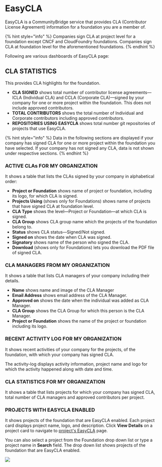 # EasyCLA

EasyCLA is a CommunityBridge service that provides CLA \(Contributor License Agreement\) information for a foundation you are a member of.

{% hint style="info" %}
Companies sign CLA at project level for a foundation except CNCF and CloudFoundry foundations. Companies sign CLA at foundation level for the aforementioned foundations.
{% endhint %}

Following are various dashboards of EasyCLA page:

## CLA STATISTICS <a id="cla-statistics"></a>

This provides CLA highlights for the foundation.

* **CLA SIGNED** shows total number of contributor license agreements—ICLA \(Individual CLA\) and CCLA \(Corporate CLA\)—signed by your company for one or more project within the foundation. This does not include approved contributors.
* **TOTAL CONTRIBUTORS** shows the total number of Individual and Corporate contributors including approved contributors.
* **REPOSITORIES USING EASYCLA** shows total number git repositories of projects that use EasyCLA.

{% hint style="info" %}
Data in the following sections are displayed if your company has signed CLA for one or more project within the foundation you have selected. If your company has not signed any CLA, data is not shown under respective sections.
{% endhint %}

### ACTIVE CLAs FOR MY ORGANIZATION <a id="active-clas-for-my-organization"></a>

It shows a table that lists the CLAs signed by your company in alphabetical order:

* **Project or Foundation** shows name of project or foundation, including its logo, for which CLA is signed.
* **Projects Using** \(shows only for Foundations\) shows name of projects that have signed CLA at foundation level.
* **CLA Type** shows the level—Project or Foundation—at which CLA is signed.
* **CLA Group** shows CLA group name which the projects of the foundation belong to.
* **Status** shows CLA status—Signed/Not signed.
* **Signed on** shows the date when CLA was signed.
* **Signatory** shows name of the person who signed the CLA.
* **Download** \(shows only for Foundations\) lets you download the PDF file of signed CLA.

### CLA MANAGERS FROM MY ORGANIZATION <a id="cla-managers-from-my-organization"></a>

It shows a table that lists CLA managers of your company including their details.

* **Name** shows name and image of the CLA Manager
* **Email Address** shows email address of the CLA Manager.
* **Approved on** shows the date when the individual was added as CLA Manager.
* **CLA Group** shows the CLA Group for which this person is the CLA Manager.
* **Project or Foundation** shows the name of the project or foundation including its logo.

### RECENT ACTIVITY LOG FOR MY ORGANIZATION <a id="recent-activity-log-for-my-organization"></a>

It shows recent activities of your company for the projects, of the foundation, with which your company has signed CLA.

The activity-log displays activity information, project name and logo for which the activity happened along with date and time.

### CLA STATISTICS FOR MY ORGANIZATION <a id="cla-statistics-for-my-organization"></a>

It shows a table that lists projects for which your company has signed CLA, total number of CLA managers and approved contributors per project.

### PROJECTS WITH EASYCLA ENABLED <a id="projects-with-easycla-enabled"></a>

It shows projects of the foundation that are EasyCLA enabled. Each project card displays project name, logo, and description. Click **View Details** on a project card to navigate to [project's EasyCLA](https://docs.linuxfoundation.org/docs/communitybridge/company-dashboard/group-of-projects/projects/easycla) page.

You can also select a project from the Foundation drop down list or type a project name in **Search** field. The drop down list shows projects of the foundation that are EasyCLA enabled.

![](https://gblobscdn.gitbook.com/assets%2F-M2DCN9UgoRgMEkgnLyP%2F-M9RaTBUts-w6Z7lz3UK%2F-M9SnMq5uZVKHX-4p2rN%2Ffoundation%20drop%20down.png?alt=media&token=fb4d9cb2-d51c-44a8-a5ff-f3b584ed0bc1)

